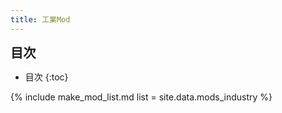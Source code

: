 ```yaml
---
title: 工業Mod
---
```

<span style="font-size: 145%; font-weight: bold">目次</span>
- 目次
{:toc}

{% include make_mod_list.md
  list = site.data.mods_industry
%}
